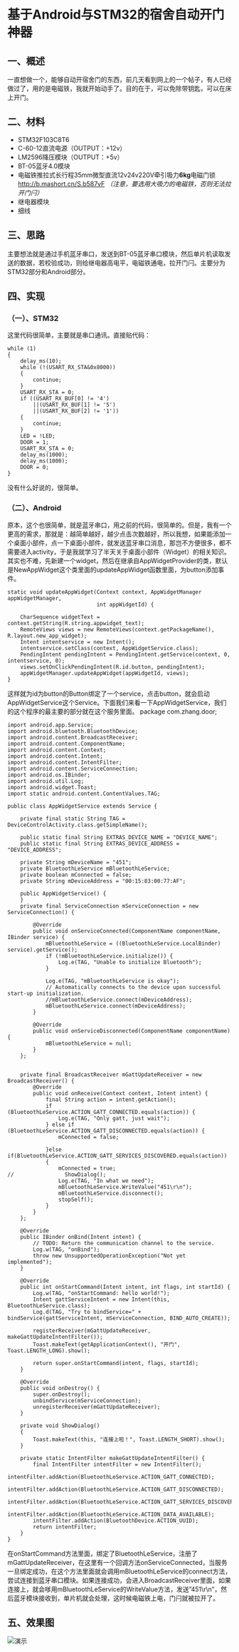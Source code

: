 基于Android与STM32的宿舍自动开门神器
===
## 一、概述
一直想做一个，能够自动开宿舍门的东西，前几天看到网上的一个帖子，有人已经做过了，用的是电磁铁，我就开始动手了。目的在于，可以免除带钥匙，可以在床上开门。

## 二、材料
* STM32F103C8T6
* C-60-12直流电源（OUTPUT：+12v）
* LM2596降压模块（OUTPUT：+5v）
* BT-05蓝牙4.0模块
* 电磁铁推拉式长行程35mm微型直流12v24v220V牵引吸力**6kg**电磁门锁 http://b.mashort.cn/S.b587vF *（注意，要选用大吸力的电磁铁，否则无法拉开门闩）*
* 继电器模块
* 细线
## 三、思路
主要想法就是通过手机蓝牙串口，发送到BT-05蓝牙串口模块，然后单片机读取发送的数据，若校验成功，则给继电器高电平，电磁铁通电，拉开门闩。主要分为STM32部分和Android部分。

## 四、实现
### （一）、STM32
这里代码很简单，主要就是串口通讯。直接贴代码：

    while (1)
	{
		delay_ms(10);
		while (!(USART_RX_STA&0x8000))
		{
			continue;
		}
		USART_RX_STA = 0;
		if ((USART_RX_BUF[0] != '4')
			||(USART_RX_BUF[1] != '5')
			||(USART_RX_BUF[2] != '1'))
		{
			continue;
		}
		LED = !LED;
		DOOR = 1;
		USART_RX_STA = 0;
		delay_ms(1000);
		delay_ms(1000);
		DOOR = 0;
	}
没有什么好说的，很简单。
### （二）、Android
原本，这个也很简单，就是蓝牙串口，用之前的代码，很简单的。但是，我有一个更高的需求，那就是：越简单越好，越少点击次数越好，所以我想，如果能添加一个桌面小部件，点一下桌面小部件，就发送蓝牙串口消息，那岂不方便很多，都不需要进入activity，于是我就学习了半天关于桌面小部件（Widget）的相关知识。其实也不难，先新建一个widget，然后在继承自AppWidgetProvider的类，默认是NewAppWidget这个类里面的updateAppWidget函数里面，为button添加事件。

    static void updateAppWidget(Context context, AppWidgetManager appWidgetManager,
                                int appWidgetId) {

        CharSequence widgetText = context.getString(R.string.appwidget_text);
        RemoteViews views = new RemoteViews(context.getPackageName(), R.layout.new_app_widget);
        Intent intentservice = new Intent();
        intentservice.setClass(context, AppWidgetService.class);
        PendingIntent pendingIntent = PendingIntent.getService(context, 0, intentservice, 0);
        views.setOnClickPendingIntent(R.id.button, pendingIntent);
        appWidgetManager.updateAppWidget(appWidgetId, views);
    }
这样就为id为button的Button绑定了一个service，点击button，就会启动AppWidgetService这个Service。下面我们来看一下AppWidgetService，我们的这个程序的最主要的部分就在这个服务里面。
    package com.zhang.door;

    import android.app.Service;
    import android.bluetooth.BluetoothDevice;
    import android.content.BroadcastReceiver;
    import android.content.ComponentName;
    import android.content.Context;
    import android.content.Intent;
    import android.content.IntentFilter;
    import android.content.ServiceConnection;
    import android.os.IBinder;
    import android.util.Log;
    import android.widget.Toast;
    import static android.content.ContentValues.TAG;

    public class AppWidgetService extends Service {

        private final static String TAG = DeviceControlActivity.class.getSimpleName();

        public static final String EXTRAS_DEVICE_NAME = "DEVICE_NAME";
        public static final String EXTRAS_DEVICE_ADDRESS = "DEVICE_ADDRESS";

        private String mDeviceName = "451";
        private BluetoothLeService mBluetoothLeService;
        private boolean mConnected = false;
        private String mDeviceAddress = "00:15:83:00:77:AF";

        public AppWidgetService() {
        }
        private final ServiceConnection mServiceConnection = new ServiceConnection() {

            @Override
            public void onServiceConnected(ComponentName componentName, IBinder service) {
                mBluetoothLeService = ((BluetoothLeService.LocalBinder) service).getService();
                if (!mBluetoothLeService.initialize()) {
                    Log.e(TAG, "Unable to initialize Bluetooth");
                }

                Log.e(TAG, "mBluetoothLeService is okay");
                // Automatically connects to the device upon successful start-up initialization.
                //mBluetoothLeService.connect(mDeviceAddress);
                mBluetoothLeService.connect(mDeviceAddress);
            }

            @Override
            public void onServiceDisconnected(ComponentName componentName) {
                mBluetoothLeService = null;
            }
        };


        private final BroadcastReceiver mGattUpdateReceiver = new BroadcastReceiver() {
            @Override
            public void onReceive(Context context, Intent intent) {
                final String action = intent.getAction();
                if (BluetoothLeService.ACTION_GATT_CONNECTED.equals(action)) {
                    Log.e(TAG, "Only gatt, just wait");
                } else if (BluetoothLeService.ACTION_GATT_DISCONNECTED.equals(action)) {
                    mConnected = false;

                }else if(BluetoothLeService.ACTION_GATT_SERVICES_DISCOVERED.equals(action))
                {
                    mConnected = true;
    //                ShowDialog();
                    Log.e(TAG, "In what we need");
                    mBluetoothLeService.WriteValue("451\r\n");
                    mBluetoothLeService.disconnect();
                    stopSelf();
                }
            }
        };

        @Override
        public IBinder onBind(Intent intent) {
            // TODO: Return the communication channel to the service.
            Log.w(TAG, "onBind");
            throw new UnsupportedOperationException("Not yet implemented");
        }

        @Override
        public int onStartCommand(Intent intent, int flags, int startId) {
            Log.w(TAG, "onStartCommand: hello world!");
            Intent gattServiceIntent = new Intent(this, BluetoothLeService.class);
            Log.d(TAG, "Try to bindService=" + bindService(gattServiceIntent, mServiceConnection, BIND_AUTO_CREATE));

            registerReceiver(mGattUpdateReceiver, makeGattUpdateIntentFilter());
            Toast.makeText(getApplicationContext(), "开门", Toast.LENGTH_LONG).show();

            return super.onStartCommand(intent, flags, startId);
        }

        @Override
        public void onDestroy() {
            super.onDestroy();
            unbindService(mServiceConnection);
            unregisterReceiver(mGattUpdateReceiver);
        }

        private void ShowDialog()
        {
            Toast.makeText(this, "连接上啦！", Toast.LENGTH_SHORT).show();
        }

        private static IntentFilter makeGattUpdateIntentFilter() {
            final IntentFilter intentFilter = new IntentFilter();
            intentFilter.addAction(BluetoothLeService.ACTION_GATT_CONNECTED);
            intentFilter.addAction(BluetoothLeService.ACTION_GATT_DISCONNECTED);
            intentFilter.addAction(BluetoothLeService.ACTION_GATT_SERVICES_DISCOVERED);
            intentFilter.addAction(BluetoothLeService.ACTION_DATA_AVAILABLE);
            intentFilter.addAction(BluetoothDevice.ACTION_UUID);
            return intentFilter;
        }
    }
在onStartCommand方法里面，绑定了BluetoothLeService，注册了mGattUpdateReceiver，在这里有一个回调方法onServiceConnected，当服务一旦绑定成功，在这个方法里面就会调用mBluetoothLeService的connect方法，尝试连接到蓝牙串口模块。如果连接成功，会进入BroadcastReceiver里面，如果连接上，就会嗲用mBluetoothLeService的WriteValue方法，发送”451\r\n”，然后蓝牙模块接收到，单片机就会处理，这时候电磁铁上电，门闩就被拉开了。
## 五、效果图
![演示]("https://raw.githubusercontent.com/rty813/451door/master/demo.gif")